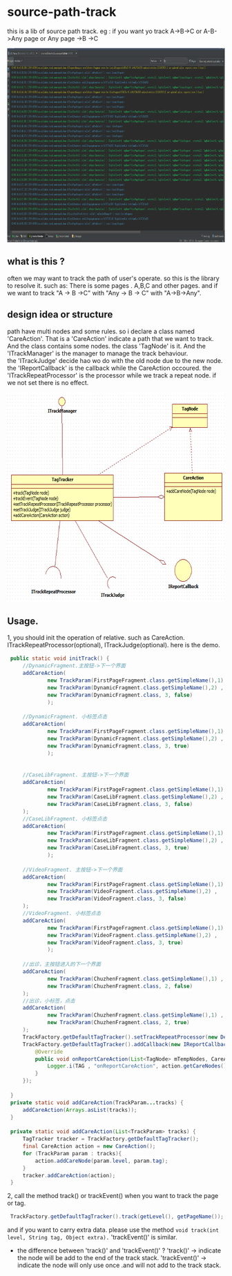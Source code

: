 # source-path-track
this is a lib of source path track. eg : if you want yo track A->B->C or A-B->Any page or  Any page ->B ->C

<img src="/imgs/log.png" alt="Demo Screen Capture" width="900px" height="450px"/>

## what is this ?
 often we may want to track the path of user's operate. so this is the library to resolve it.
 such as:  There is some pages . A,B,C and other pages.  and if we want to track
     "A -> B ->C" with "Any -> B -> C" with "A->B->Any".

## design idea or structure

path have multi nodes and some rules. so i declare a class named 'CareAction'. 
That is a 'CareAction' indicate a path that we want to track. And the class contains some nodes. the class 'TagNode' is it. 
And the 'ITrackManager' is the manager to manage the track behaviour.  
the 'ITrackJudge'  decide hao wo do with the old node due to the new node.
the 'IReportCallback'  is the callback while the CareAction occoured.
the 'ITrackRepeatProcessor' is the processor while we track a repeat node. if we not set there is no effect.

<img src="/imgs/uml_class.png" alt="Demo Screen Capture" width="659px" height="486px"/>


## Usage.

1, you should init the operation of relative. such as CareAction.  ITrackRepeatProcessor(optional), ITrackJudge(optional).
   here is the demo.
   ``` java
    public static void initTrack() {
        //DynamicFragment.主按钮->下一个界面
        addCareAction(
                new TrackParam(FirstPageFragment.class.getSimpleName(),1) ,
                new TrackParam(DynamicFragment.class.getSimpleName(),2) ,
                new TrackParam(DynamicFragment.class, 3, false)
                );

        //DynamicFragment. 小标签点击
        addCareAction(
                new TrackParam(FirstPageFragment.class.getSimpleName(),1) ,
                new TrackParam(DynamicFragment.class.getSimpleName(),2) ,
                new TrackParam(DynamicFragment.class, 3, true)
                );


        //CaseLibFragment. 主按钮->下一个界面
        addCareAction(
                new TrackParam(FirstPageFragment.class.getSimpleName(),1) ,
                new TrackParam(CaseLibFragment.class.getSimpleName(),2) ,
                new TrackParam(CaseLibFragment.class, 3, false)
        );
        //CaseLibFragment. 小标签点击
        addCareAction(
                new TrackParam(FirstPageFragment.class.getSimpleName(),1) ,
                new TrackParam(CaseLibFragment.class.getSimpleName(),2) ,
                new TrackParam(CaseLibFragment.class, 3, true)
                );

        //VideoFragment. 主按钮->下一个界面
        addCareAction(
                new TrackParam(FirstPageFragment.class.getSimpleName(),1) ,
                new TrackParam(VideoFragment.class.getSimpleName(),2) ,
                new TrackParam(VideoFragment.class, 3, false)
        );
        //VideoFragment. 小标签点击
        addCareAction(
                new TrackParam(FirstPageFragment.class.getSimpleName(),1) ,
                new TrackParam(VideoFragment.class.getSimpleName(),2) ,
                new TrackParam(VideoFragment.class, 3, true)
                );

        //出诊，主按钮进入的下一个界面
        addCareAction(
                new TrackParam(ChuzhenFragment.class.getSimpleName(),1) ,
                new TrackParam(ChuzhenFragment.class, 2, false)
        );
        //出诊，小标签，点击
        addCareAction(
                new TrackParam(ChuzhenFragment.class.getSimpleName(),1) ,
                new TrackParam(ChuzhenFragment.class, 2, true)
        );
        TrackFactory.getDefaultTagTracker().setTrackRepeatProcessor(new DefaultTrackRepeatProcessor());
        TrackFactory.getDefaultTagTracker().addCallback(new IReportCallback() {
            @Override
            public void onReportCareAction(List<TagNode> mTempNodes, CareAction action) {
                Logger.i(TAG , "onReportCareAction", action.getCareNodes().toString());
            }
        });

    }
    private static void addCareAction(TrackParam...tracks) {
        addCareAction(Arrays.asList(tracks));
    }

    private static void addCareAction(List<TrackParam> tracks) {
        TagTracker tracker = TrackFactory.getDefaultTagTracker();
        final CareAction action = new CareAction();
        for (TrackParam param : tracks){
            action.addCareNode(param.level, param.tag);
        }
        tracker.addCareAction(action);
    }

   ```
   
   2,  call the method track() or trackEvent() when you want to track the page or tag.
   ``` java
    TrackFactory.getDefaultTagTracker().track(getLevel(), getPageName());
   ```
   and if you want to carry extra data. please use the method 
     ```
     void track(int level, String tag, Object extra).
       ```
   'trackEvent()'  is similar. 
   - the difference between 'track()' and 'trackEvent()' ?
     'track()' ->
                 indicate the node will be add to the end of the track stack. 
     'trackEvent()'  ->
                 indicate the node will only use once .and will not add to the track stack. 
 
